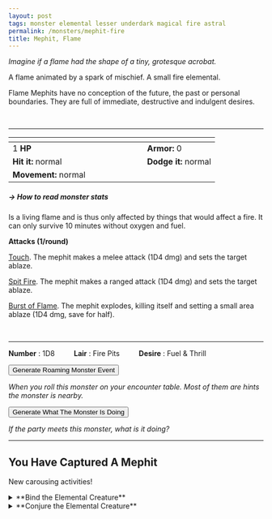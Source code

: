 ```yaml
---
layout: post
tags: monster elemental lesser underdark magical fire astral
permalink: /monsters/mephit-fire
title: Mephit, Flame
---
```


_Imagine if a flame had the shape of a tiny, grotesque acrobat._

A flame animated by a spark of mischief. A small fire elemental.

Flame Mephits have no conception of the future, the past or personal boundaries. They are full of immediate, destructive and indulgent desires. 

<br>

---

|  <span style="display: inline-block; width:250px"></span>  |  |
| -------- | --------|
| 1 **HP** | **Armor:** 0  |
| **Hit it:** normal | **Dodge it:** normal |
| **Movement:** normal      | 

##### <span class="tooltip" data-tooltip=" Armor = damage reduction · · · Easy/Normal/Hard = roll above 10/15/20 to beat (Slow = Easy & Fast = Hard)">→ How to read monster stats</span>

Is a living flame and is thus only affected by things that would affect a fire. It can only survive 10 minutes without oxygen and fuel.

**Attacks (1/round)**

<ins>Touch</ins>. The mephit makes a melee attack (1D4 dmg) and sets the target ablaze.

<ins>Spit Fire</ins>. The mephit makes a ranged attack (1D4 dmg) and sets the target ablaze.

<ins>Burst of Flame</ins>. The mephit explodes, killing itself and setting a small area ablaze (1D4 dmg, save for half).

<br>

---

**Number** : 1D8 <span style="display: inline-block; width:30px"></span>
**Lair** : Fire Pits <span style="display: inline-block; width:30px"></span>
**Desire** : Fuel & Thrill

<button id="generate-btn">Generate Roaming Monster Event</button>
<p id="RoamResult" style="font-style: italic;">When you roll this monster on your encounter table. Most of them are hints the monster is nearby.</p>

<button onclick="generateMood()">Generate What The Monster Is Doing</button>
<p id="MoodResult" style="font-style: italic;">If the party meets this monster, what is it doing?</p>
<script src="/scripts/generateMood.js"></script>

---

## You Have Captured A Mephit

New carousing activities!

<details markdown="1">
<summary>**Bind the Elemental Creature**</summary>
If you have captured this monster, you can spend the equivalent of 3 bags of gold in a magical laboratory between two adventures to bind it to your soul. If you do so, you ...

- You gain 2 [Doom Points](/list/spell-catastrophe) (roll for Catastrophe); 
- You gain a [Spell Dice](/class/wizard#spell);
- Roll a D6, you mutate in the following way :

1. ... every flammable item on you burns.
1. ... your words are replaced by 1'' fire mephits that mime them before being snuffed.
1. ... your hair is replaced by flames (they don't burn you).
1. ... each time you rest, one thing on you is stolen by a flame mephit and brought to the plane of fire.
1. ... water burns you.
1. ... you can change one word from a class ability you habe or a spell you know to *Flame*.

If you roll a Catastrophe, the elemental is released and hostile, and you lose the Spell Dice.
</details>

<details markdown="1">
<summary>**Conjure the Elemental Creature**</summary>
If you have befriended or bound this monster, you can spend the equivalent of 2 bags of gold in a magical laboratory between two adventures to learn the following spell:

<span class="alchemy">

**Conjure Fire Mephit** <br>
R: self 

When casting the spell you must prepare a message with up to [sum] words. [sum] fire mephits are then summoned and will each deliver one word of your message to whoever it is intended to, across any plane. The message will be delivered in the most passionate and destructive way possible, setting [dice] things on fire.

</span>
 
</details>

 
 <script src="https://code.jquery.com/jquery-3.6.0.min.js"></script>
  <script>
  // ENCOUNTER GENERATOR SCRIPT
    $(document).ready(function() {
      $("#generate-btn").click(function() {
        // define the specific value to search for in column 0
        var searchValue = "0001"; // change this to the actual value you need

        // retrieve the CSV file
        $.get("/CSV/Monster - Index.csv", function(data) {
          // split the CSV data by rows and remove the header row
          var rows = data.split("\n").slice(1);

          // filter the rows by the specific value in column 0
          var matchingRows = rows.filter(function(row) {
            var columns = row.split(",");
            return columns[0] === searchValue;
          });

          // randomly select a row from the matching rows
          var selectedRow = matchingRows[Math.floor(Math.random() * matchingRows.length)];

          // select a random cell from columns 3 to 8
          var selectedCell = selectedRow.split(",")[Math.floor(Math.random() * 6) + 3];

          // display the selected text
          $("#RoamResult").text(selectedCell);
        });
      });
    });
  </script>
  


